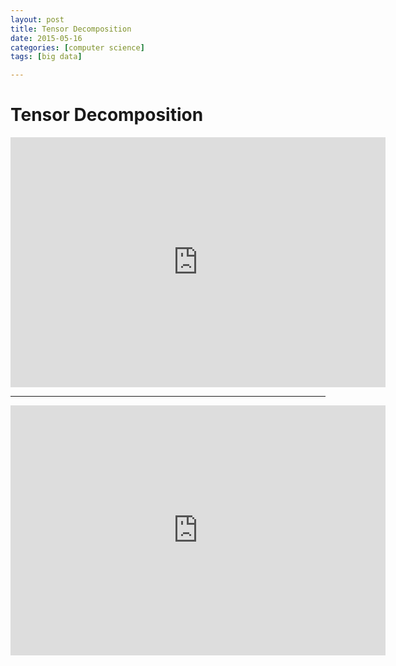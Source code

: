```yaml
---
layout: post
title: Tensor Decomposition
date: 2015-05-16
categories: [computer science]
tags: [big data]

---
```


# Tensor Decomposition

<iframe width="600" height="400" src="https://www.youtube.com/embed/F-eORHovOe0" frameborder="0" allowfullscreen></iframe>

---

<iframe width="600" height="400" src="https://www.youtube.com/embed/qldu8WAfoM4" frameborder="0" allowfullscreen></iframe>